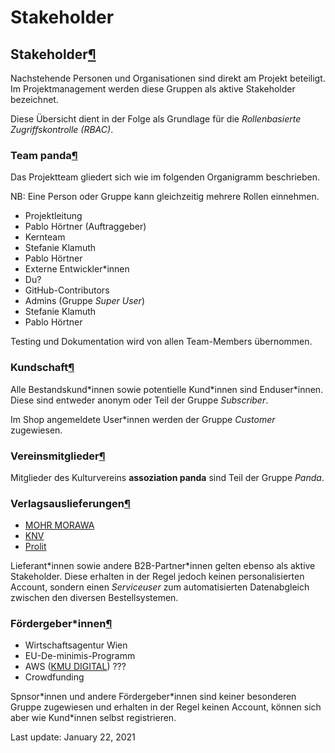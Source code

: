 # Stakeholder

## Stakeholder[¶](stakeholder.md#stakeholder) <a id="stakeholder"></a>

Nachstehende Personen und Organisationen sind direkt am Projekt beteiligt. Im Projektmanagement werden diese Gruppen als aktive Stakeholder bezeichnet.

Diese Übersicht dient in der Folge als Grundlage für die _Rollenbasierte Zugriffskontrolle \(RBAC\)_.

### Team panda[¶](stakeholder.md#team-panda) <a id="team-panda"></a>

Das Projektteam gliedert sich wie im folgenden Organigramm beschrieben.

NB: Eine Person oder Gruppe kann gleichzeitig mehrere Rollen einnehmen.

* Projektleitung
* Pablo Hörtner \(Auftraggeber\)
* Kernteam
* Stefanie Klamuth
* Pablo Hörtner
* Externe Entwickler\*innen
* Du?
* GitHub-Contributors
* Admins \(Gruppe _Super User_\)
* Stefanie Klamuth
* Pablo Hörtner

Testing und Dokumentation wird von allen Team-Members übernommen.

### Kundschaft[¶](stakeholder.md#kundschaft) <a id="kundschaft"></a>

Alle Bestandskund\*innen sowie potentielle Kund\*innen sind Enduser\*innen. Diese sind entweder anonym oder Teil der Gruppe _Subscriber_.

Im Shop angemeldete User\*innen werden der Gruppe _Customer_ zugewiesen.

### Vereinsmitglieder[¶](stakeholder.md#vereinsmitglieder) <a id="vereinsmitglieder"></a>

Mitglieder des Kulturvereins **assoziation panda** sind Teil der Gruppe _Panda_.

### Verlagsauslieferungen[¶](stakeholder.md#verlagsauslieferungen) <a id="verlagsauslieferungen"></a>

* [MOHR MORAWA](https://www.mohrmorawa.at/serviceleistungen-fuer-haendler/)
* [KNV](https://www.knv-zeitfracht.de/verlagsauslieferung/haendler/unsere-leistungen-haendler/)
* [Prolit](http://www.prolit.de/cgi-bin/prolit_va_web_d.dll/show?page=prolit_va_texte.html&text_id=31)

Lieferant\*innen sowie andere B2B-Partner\*innen gelten ebenso als aktive Stakeholder. Diese erhalten in der Regel jedoch keinen personalisierten Account, sondern einen _Serviceuser_ zum automatisierten Datenabgleich zwischen den diversen Bestellsystemen.

### Fördergeber\*innen[¶](stakeholder.md#fördergeberinnen) <a id="f&#xF6;rdergeberinnen"></a>

* Wirtschaftsagentur Wien
* EU-De-minimis-Programm
* AWS \([KMU DIGITAL](https://www.kmudigital.at/)\) ???
* Crowdfunding

Spnsor\*innen und andere Fördergeber\*innen sind keiner besonderen Gruppe zugewiesen und erhalten in der Regel keinen Account, können sich aber wie Kund\*innen selbst registrieren.

 Last update: January 22, 2021


